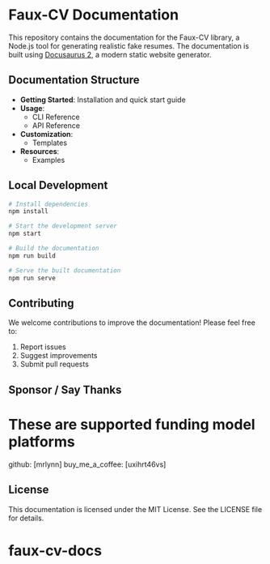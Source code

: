 # Faux-CV Documentation

This repository contains the documentation for the Faux-CV library, a Node.js tool for generating realistic fake resumes. The documentation is built using [Docusaurus 2](https://docusaurus.io/), a modern static website generator.

## Documentation Structure

- **Getting Started**: Installation and quick start guide
- **Usage**:
  - CLI Reference
  - API Reference
- **Customization**:
  - Templates
- **Resources**:
  - Examples

## Local Development

```bash
# Install dependencies
npm install

# Start the development server
npm start

# Build the documentation
npm run build

# Serve the built documentation
npm run serve
```

## Contributing

We welcome contributions to improve the documentation! Please feel free to:

1. Report issues
2. Suggest improvements
3. Submit pull requests

## Sponsor / Say Thanks

# These are supported funding model platforms

github: [mrlynn]
buy_me_a_coffee: [uxihrt46vs]

## License

This documentation is licensed under the MIT License. See the LICENSE file for details.
# faux-cv-docs
